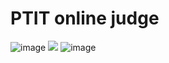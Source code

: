 # PTIT online judge
![image](https://user-images.githubusercontent.com/92586415/199497436-88c46d9d-3312-44ce-b1fa-d5d388f2a1df.png)
 <a><img src="https://user-images.githubusercontent.com/73097560/115834477-dbab4500-a447-11eb-908a-139a6edaec5c.gif"></a>
 ![image](https://user-images.githubusercontent.com/92586415/199723298-dc64c1b4-2a47-4bb5-a2ca-70e721817bff.png)

